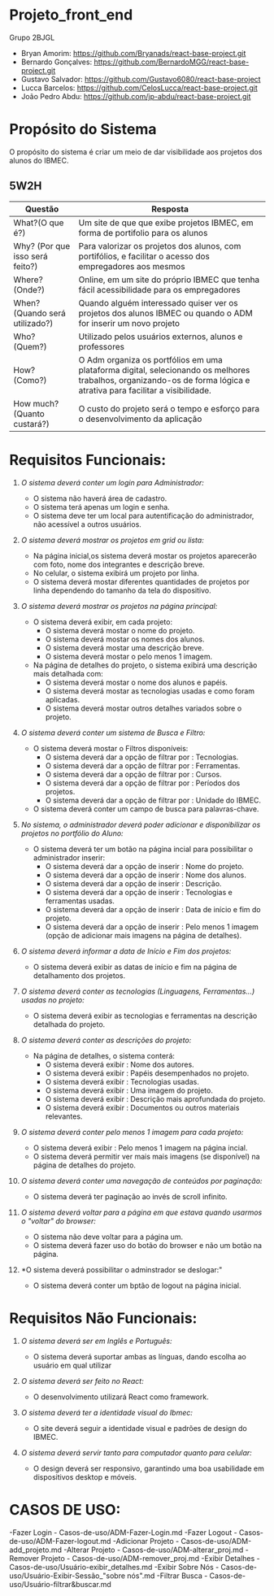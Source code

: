 # Projeto_front_end
Grupo 2BJGL

- Bryan Amorim: https://github.com/Bryanads/react-base-project.git
- Bernardo Gonçalves: https://github.com/BernardoMGG/react-base-project.git
- Gustavo Salvador: https://github.com/Gustavo6080/react-base-project
- Lucca Barcelos: https://github.com/CelosLucca/react-base-project.git
- João Pedro Abdu: https://github.com/jp-abdu/react-base-project.git

# Propósito do Sistema

O propósito do sistema é criar um meio de dar visibilidade aos projetos dos alunos do IBMEC.

## 5W2H

|Questão|Resposta|
|-------|--------|
|What?(O que é?)|Um site de que que exibe projetos IBMEC, em forma de portifolio para os alunos | 
|Why? (Por que isso será feito?)|Para valorizar os projetos dos alunos, com portifólios, e facilitar o acesso dos empregadores aos mesmos |
|Where? (Onde?)|Online, em um site do próprio IBMEC que tenha fácil acessibilidade para os empregadores |
|When? (Quando será utilizado?)|Quando alguém interessado quiser ver os projetos dos alunos IBMEC ou quando o ADM for inserir um novo projeto|
|Who? (Quem?)|Utilizado pelos usuários externos, alunos e professores|
|How? (Como?)|O Adm organiza os portfólios em uma plataforma digital, selecionando os melhores trabalhos, organizando-os de forma lógica e atrativa para facilitar a visibilidade.|
|How much? (Quanto custará?)|O custo do projeto será o tempo e esforço para o desenvolvimento da aplicação|



# Requisitos Funcionais:
1. *O sistema deverá conter um login para Administrador:*
   - O sistema não haverá área de cadastro.
   - O sistema terá apenas um login e senha.
   - O sistema deve ter um local para autentificação do administrador, não acessível a outros usuários.

2. *O sistema deverá mostrar os projetos em grid ou lista:*
   - Na página inicial,os sistema deverá mostar os projetos aparecerão com foto, nome dos integrantes e descrição breve.
   - No celular, o sistema exibirá um projeto por linha.
   -  O sistema deverá mostar diferentes quantidades de projetos por linha dependendo do tamanho da tela do dispositivo.

3. *O sistema deverá mostrar os projetos na página principal:*
   - O sistema deverá exibir, em cada projeto:
     - O sistema deverá mostar o nome do projeto.
     - O sistema deverá mostar os nomes dos alunos.
     - O sistema deverá mostar uma descrição breve.
     - O sistema deverá mostar o pelo menos 1 imagem.
   - Na página de detalhes do projeto, o sistema exibirá uma descrição mais detalhada com:
     - O sistema deverá mostar o nome dos alunos e papéis.
     - O sistema deverá mostar as tecnologias usadas e como foram aplicadas.
     - O sistema deverá mostar outros detalhes variados sobre o projeto.

4. *O sistema deverá conter um sistema de Busca e Filtro:*
   - O sistema deverá mostar o Filtros disponíveis:
     - O sistema deverá dar a opção de filtrar por : Tecnologias.
     - O sistema deverá dar a opção de filtrar por : Ferramentas.
     - O sistema deverá dar a opção de filtrar por : Cursos.
     - O sistema deverá dar a opção de filtrar por : Períodos dos projetos.
     - O sistema deverá dar a opção de filtrar por : Unidade do IBMEC.
   - O sistema deverá conter um campo de busca para palavras-chave.

5. *No sistema, o administrador deverá poder adicionar e disponibilizar os projetos no portfólio do Aluno:*
   - O sistema deverá ter um botão na página incial para possibilitar o administrador inserir:
     - O sistema deverá dar a opção de inserir : Nome do projeto.
     - O sistema deverá dar a opção de inserir : Nome dos alunos.
     - O sistema deverá dar a opção de inserir : Descrição.
     - O sistema deverá dar a opção de inserir : Tecnologias e ferramentas usadas.
     - O sistema deverá dar a opção de inserir : Data de início e fim do projeto.
     - O sistema deverá dar a opção de inserir : Pelo menos 1 imagem (opção de adicionar mais imagens na página de detalhes).

6. *O sistema deverá informar a data de Início e Fim dos projetos:*
   - O sistema deverá exibir as datas de início e fim na página de detalhamento dos projetos.

7. *O sistema deverá conter as tecnologias (Linguagens, Ferramentas...) usadas no projeto:*
   -  O sistema deverá exibir as tecnologias e ferramentas na descrição detalhada do projeto.

8. *O sistema deverá conter as descrições  do projeto:*
   - Na página de detalhes, o sistema conterá:
     - O sistema deverá exibir : Nome dos autores.
     - O sistema deverá exibir : Papéis desempenhados no projeto.
     - O sistema deverá exibir : Tecnologias usadas.
     - O sistema deverá exibir : Uma imagem do projeto.
     - O sistema deverá exibir : Descrição mais aprofundada do projeto.
     - O sistema deverá exibir : Documentos ou outros materiais relevantes.

9. *O sistema deverá conter pelo menos 1 imagem para cada projeto:*
   - O sistema deverá exibir : Pelo menos 1 imagem na página incial.
   - O sistema deverá permitir ver mais mais imagens (se disponível) na página de detalhes do projeto.

10. *O sistema deverá conter uma navegação de conteúdos por paginação:*
    - O sistema deverá ter paginação ao invés de scroll infinito.

11. *O sistema deverá voltar para a página em que estava quando usarmos o "voltar" do browser:*
    - O sistema não deve voltar para a página um.
    - O sistema deverá fazer uso do botão do browser e não um botão na página.

12. *O sistema deverá possibilitar o adminstrador se deslogar:"
    - O sistema deverá conter um bptão de logout na página inicial.


# Requisitos Não Funcionais:
1. *O sistema deverá ser em Inglês e Português:*
   - O sistema deverá suportar ambas as línguas, dando escolha ao usuário em qual utilizar

2. *O sistema deverá ser feito no React:*
   - O desenvolvimento utilizará React como framework.

3. *O sistema deverá ter a identidade visual do Ibmec:*
   - O site deverá seguir a identidade visual e padrões de design do IBMEC.

4. *O sistema deverá servir tanto para computador quanto para celular:*
   - O design deverá ser responsivo, garantindo uma boa usabilidade em dispositivos desktop e móveis.


# CASOS DE USO:

-Fazer Login - Casos-de-uso/ADM-Fazer-Login.md
-Fazer Logout - Casos-de-uso/ADM-Fazer-logout.md
-Adicionar Projeto - Casos-de-uso/ADM-add_projeto.md
-Alterar Projeto - Casos-de-uso/ADM-alterar_proj.md
-Remover Projeto - Casos-de-uso/ADM-remover_proj.md
-Exibir Detalhes - Casos-de-uso/Usuário-exibir_detalhes.md
-Exibir Sobre Nós - Casos-de-uso/Usuário-Exibir-Sessão_"sobre nós".md
-Filtrar Busca - Casos-de-uso/Usuário-filtrar&buscar.md



